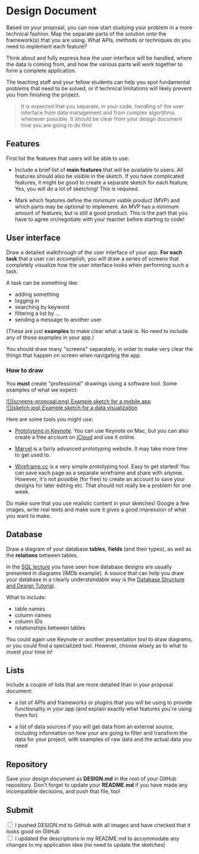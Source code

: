 # Design Document

Based on your proposal, you can now start studying your problem in a more
technical fashion. Map the separate parts of the solution onto the framework(s)
that you are using. What APIs, methods or techniques do you need to implement
each feature?

Think about and fully express how the user interface will be
handled, where the data is coming from, and how the various parts will work
together to form a complete application.

The teaching staff and your fellow students can help you spot fundamental
problems that need to be solved, or if technical limitations will likely
prevent you from finishing the project.

> It is expected that you separate, in your code, handling of the user interface from data management and from complex algorithms whenever possible. It should be clear from your design document how you are going to do this!


## Features

First list the features that users will be able to use:

- Include a brief list of **main features** that will be available to users. All features should also be visible in the sketch. If you have complicated features, it might be good to create a separate sketch for each feature. Yes, you will do a lot of sketching! This is required.

- Mark which features define the *minimum viable product* (MVP) and which parts may be optional to implement. An MVP has a minimum amount of features, but is still a good product. This is the part that you have to agree on/negotiate with your teacher before starting to code!


## User interface

Draw a detailed walkthrough of the user interface of your app. **For each task** that a user can accomplish, you will draw a series of screens that completely visualize how the user interface looks when performing such a task.

A task can be something like:

- adding something
- logging in
- searching by keyword
- filtering a list by ...
- sending a message to another user

(These are just **examples** to make clear what a task is. No need to include any of those examples in your app.)

You should draw many "screens" separately, in order to make very clear the things that happen on screen when navigating the app.

### How to draw

You **must** create "professional" drawings using a software tool. Some examples of what we expect:

<div class="row">
<div class="col-xs-6 col-md-3">
<a href="/course/milestones/20%20design/screens-proposal.png" class="thumbnail">
![](screens-proposal.png)
Example sketch for a mobile app
</a>
</div>
<div class="col-xs-6 col-md-3">
<a href="/course/milestones/20%20design/sketch.jpg" class="thumbnail">
![](sketch.jpg)
Example sketch for a data visualization
</a>
</div>
</div>

Here are some tools you might use:

- [Prototyping in Keynote](https://designcode.io/sketch-keynote). You can use Keynote on Mac, but you can also create a free account on [iCloud](https://www.icloud.com) and use it online.

- [Marvel](https://marvelapp.com) is a fairly advanced prototyping website. It may take more time to get used to.

- [Wireframe.cc](https://wireframe.cc) is a very simple prototyping tool. Easy to get started! You can save each page as a separate wireframe and share with anyone. However, it's not possible (for free) to create an account to save your designs for later editing etc. That should not really be a problem for one week.

Do make sure that you use realistic content in your sketches! Google a few images, write real texts and make sure it gives a good impression of what you want to make.


## Database

Draw a diagram of your database **tables**, **fields** (and their types), as well as the **relations** between tables.

In the [SQL lecture](https://platforms.mprog.nl/sql/lecture#imdb) you have seen how database designs are usually presented in diagrams (IMDb example). A source that can help you draw your database in a clearly understandable way is the [Database Structure and Design Tutorial](https://www.lucidchart.com/pages/database-diagram/database-design).

What to include:

- table names
- column names
- column IDs
- relationships between tables

You could again use Keynote or another presentation tool to draw diagrams, or you could find a specialized tool. However, choose wisely as to what to invest your time in!


## Lists

Include a couple of lists that are more detailed than in your proposal document:

- a list of APIs and frameworks or plugins that you will be using to provide
  functionality in your app (and explain exactly what features you're using them for)

- a list of data sources if you will get data from an external source, including information on how your are going to filter and transform the data for your project, with examples of raw data and the actual data you need


## Repository

Save your design document as **DESIGN.md** in the root of your GitHub
repository. Don't forget to update your **README.md** if you have made any
incompatible decisions, and push that file, too!


## Submit

<div class="form-check">
  <input required name="form[designdoc]" class="form-check-input" type="checkbox" value="yes" id="check1">
  <label class="form-check-label" for="check1">
    I pushed DESIGN.md to GitHub with all images and have checked that it looks good on GitHub
  </label>
</div>

<div class="form-check">
  <input required name="form[appointment]" class="form-check-input" type="checkbox" value="yes" id="check2">
  <label class="form-check-label" for="check2">
    I updated the descriptions in my README.md to accommodate any changes to my application idea (no need to update the sketches)
  </label>
</div>
